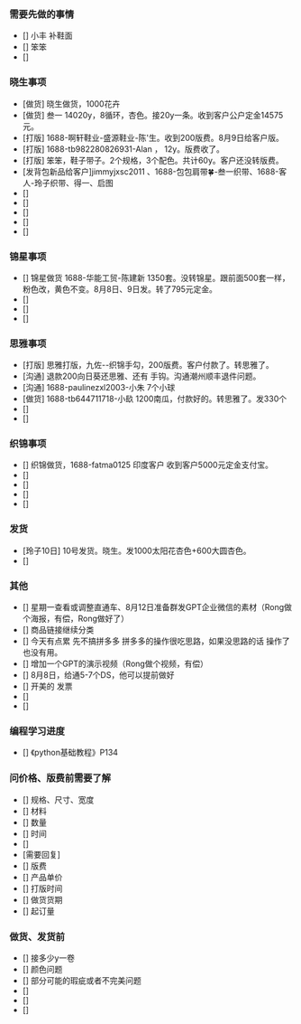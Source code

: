 ### 需要先做的事情
- [] 小丰 补鞋面
- [] 笨笨
- []



### 晓生事项
- [做货] 晓生做货，1000花卉
- [做货] 叁一 14020y，8循环，杏色。接20y一条。收到客户公户定金14575元。 
- [打版] 1688-啊轩鞋业-盛源鞋业-陈'生。收到200版费。8月9日给客户版。
- [打版] 1688-tb982280826931-Alan ， 12y。版费收了。
- [打版] 笨笨，鞋子带子。2个规格，3个配色。共计60y。客户还没转版费。
- [发背包新品给客户]jimmyjxsc2011 、1688-包包肩带🍀-叁一织带、1688-客人-玲子织带、得一、启图
- [] 
- []
- []
- [] 
- []


### 锦星事项
- [] 锦星做货 1688-华能工贸-陈建新 1350套。没转锦星。跟前面500套一样，粉色改，黄色不变。8月8日、9日发。转了795元定金。
- []
- [] 
- []



### 思雅事项
- [打版] 思雅打版，九佐--织锦手勾，200版费。客户付款了。转思雅了。
- [沟通] 退款200向日葵还思雅、还有 手钩。沟通潮州顺丰退件问题。
- [沟通] 1688-paulinezxl2003-小朱 7个小球
- [做货] 1688-tb644711718-小镹 1200南瓜，付款好的。转思雅了。发330个
- []
- []




### 织锦事项
- [] 织锦做货，1688-fatma0125 印度客户 收到客户5000元定金支付宝。
- []
- [] 
- []
- [] 



### 发货
- [玲子10日] 10号发货。晓生。发1000太阳花杏色+600大圆杏色。
- [] 


### 其他
- [] 星期一查看或调整直通车、8月12日准备群发GPT企业微信的素材（Rong做个海报，有偿，Rong做好了）
- [] 商品链接继续分类
- [] 今天有点累 先不搞拼多多 拼多多的操作很吃思路，如果没思路的话 操作了也没有用。
- [] 增加一个GPT的演示视频（Rong做个视频，有偿）
- [] 8月8日，给通5-7个DS，他可以提前做好
- [] 开美的 发票
- [] 
- [] 







### 编程学习进度
- [] 《python基础教程》P134


### 问价格、版费前需要了解
- [] 规格、尺寸、宽度
- [] 材料
- [] 数量
- [] 时间
- []
- [需要回复] 
- [] 版费
- [] 产品单价
- [] 打版时间
- [] 做货货期
- [] 起订量



### 做货、发货前
- [] 接多少y一卷
- [] 颜色问题
- [] 部分可能的瑕疵或者不完美问题
- []
- [] 
- []


